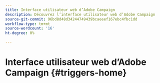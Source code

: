 ```yaml
---
title: Interface utilisateur web d’Adobe Campaign
description: Découvrez l’interface utilisateur web d’Adobe Campaign
source-git-commit: 96bd8d48d34244749439bcaeeef167ebc4fbc1dd
workflow-type: tm+mt
source-wordcount: '16'
ht-degree: 0%

---
```


# Interface utilisateur web d’Adobe Campaign {#triggers-home}

